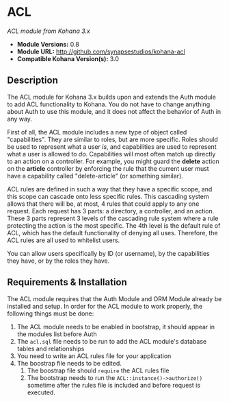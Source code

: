 # ACL

*ACL module from Kohana 3.x*

- **Module Versions:** 0.8
- **Module URL:** <http://github.com/synapsestudios/kohana-acl>
- **Compatible Kohana Version(s):** 3.0

## Description

The ACL module for Kohana 3.x builds upon and extends the Auth module to add 
ACL functionality to Kohana. You do not have to change anything about Auth to
use this module, and it does not affect the behavior of Auth in any way.

First of all, the ACL module includes a new type of object called 
"capabilities". They are similar to roles, but are more specific. Roles should be
used to represent what a user *is*, and capabilities are used to represent what
a user is allowed to *do*. Capabilities will most often match up directly to an
action on a controller. For example, you might guard the **delete** action on 
the **article** controller by enforcing the rule that the current user must have
a capability called "delete-article" (or something similar).

ACL rules are defined in such a way that they have a specific scope, and this 
scope can cascade onto less specific rules. This cascading system allows that 
there will be, at most, 4 rules that could apply to any one request. Each 
request has 3 parts: a directory, a controller, and an action. These 3 parts
represent 3 levels of the cascading rule system where a rule protecting the 
action is the most specific. The 4th level is the default rule of ACL, which
has the default functionality of denying all uses. Therefore, the ACL rules are 
all used to whitelist users.

You can allow users specifically by ID (or username), by the capabilities they
have, or by the roles they have.

## Requirements & Installation

The ACL module requires that the Auth Module and ORM Module already be installed and setup. In order for the ACL module to work properly, the following things must be done:

1. The ACL module needs to be enabled in bootstrap, it should appear in the modules list before Auth
2. The `acl.sql` file needs to be run to add the ACL module's database tables and relationships
3. You need to write an ACL rules file for your application
4. The boostrap file needs to be edited. 
    1. The boostrap file should `require` the ACL rules file
    2. The bootstrap needs to run the `ACL::instance()->authorize()` sometime after the rules file is included and before request is executed.